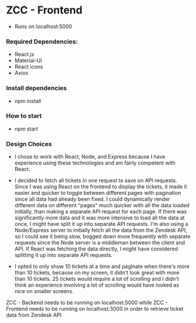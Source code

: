 # ZCC - Frontend

- Runs on localhost:5000

### Required Dependencies:

- React.js
- Material-UI
- React icons
- Axios

### Install dependencies

- npm install

### How to start

- npm start

### Design Choices

- I chose to work with React, Node, and Express because I have experience using these technologies and am fairly competent with React.

- I decided to fetch all tickets in one request to save on API requests. Since I was using React on the frontend to display the tickets, it made it easier and quicker to toggle between different pages with pagination since all data had already been fixed. I could dynamically render different data on different "pages" much quicker with all the data loaded initially, than making a separate API request for each page. If there was significantly more data and it was more intensive to load all the data at once, I might have split it up into separate API requests. I'm also using a Node/Express server to initially fetch all the data from the Zendesk API, so I could see it being slow, bogged down more frequently with separate requests since the Node server is a middleman between the client and API. If React was fetching the data directly, I might have considered splitting it up into separate API requests.

- I opted to only show 10 tickets at a time and paginate when there's more than 10 tickets, because on my screen, it didn't look great with more than 10 tickets. 25 tickets would require a lot of scrolling and I didn't think an experience involving a lot of scrolling would have looked as nice on smaller screens.

ZCC - Backend needs to be running on localhost:5000 while ZCC - Frontend needs to be running on localhost:3000 in order to retrieve ticket data from Zendesk API
